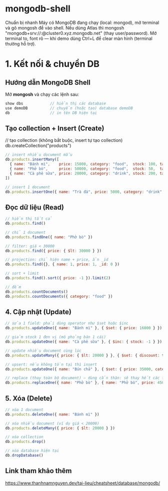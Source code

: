 # mongodb-shell
Chuẩn bị nhanh
Máy có MongoDB đang chạy (local: mongod), mở terminal và gõ mongosh để vào shell.
Nếu dùng Atlas thì mongosh "mongodb+srv://<user>:<password>@cluster0.xyz.mongodb.net" (thay user/password).
Mở terminal to, font rõ — khi demo dùng Ctrl+L để clear màn hình (terminal thường hỗ trợ).
# 1. Kết nối & chuyển DB
## Hướng dẫn MongoDB Shell

Mở **mongosh** và chạy các lệnh sau:

```javascript
show dbs            // hiển thị các database
use demoDB          // chuyển (hoặc tạo) database demoDB
db                  // in tên DB hiện tại
```
## Tạo collection + Insert (Create)
// tạo collection (không bắt buộc, insert tự tạo collection)
db.createCollection("products")
```javascript
// insert nhiều document mẫu
db.products.insertMany([
  { name: "Bánh mì",    price: 15000, category: "food",  stock: 100, tags: ["breakfast","viet"] },
  { name: "Phở bò",     price: 50000, category: "food",  stock: 50,  tags: ["lunch","viet"] },
  { name: "Cà phê sữa", price: 20000, category: "drink", stock: 200, tags: ["drink","coffee"] }
])

// insert 1 document
db.products.insertOne({ name: "Trà đá", price: 5000, category: "drink", stock: 500 })
```
## Đọc dữ liệu (Read)
```javascript
// hiển thị tất cả 
db.products.find()

// chỉ 1 document
db.products.findOne({ name: "Phở bò" })

// filter: giá < 30000
db.products.find({ price: { $lt: 30000 } })

// projection: chỉ hiện name + price, ẩn _id
db.products.find({}, { name: 1, price: 1, _id: 0 })

// sort + limit
db.products.find().sort({ price: -1 }).limit(2)

// đếm
db.products.countDocuments()
db.products.countDocuments({ category: "food" })
```
## 4. Cập nhật (Update)
```javascript
// sửa 1 field: phải dùng operator như $set hoặc $inc
db.products.updateOne({ name: "Bánh mì" }, { $set: { price: 16000 } })

// giảm stock 1 đơn vị (mô phỏng bán 1 cái)
db.products.updateOne({ name: "Cà phê sữa" }, { $inc: { stock: -1 } })

// update nhiều document cùng lúc
db.products.updateMany({ price: { $lt: 20000 } }, { $set: { discount: true } })

// upsert: nếu không tồn tại thì insert
db.products.updateOne({ name: "Bún chả" }, { $set: { price: 35000, category: "food" } }, { upsert: true })

// replace (thay toàn bộ document) — dùng cẩn thận: sẽ thay hết các field (nhớ giữ _id nếu cần)
db.products.replaceOne({ name: "Phở bò" }, { name: "Phở bò", price: 45000, category: "food", spicy: true })
```
## 5. Xóa (Delete)
```javascript
// xóa 1 document
db.products.deleteOne({ name: "Bánh mì" })

// xóa nhiều document (ví dụ giá < 20000)
db.products.deleteMany({ price: { $lt: 20000 } })

// xóa collection
db.products.drop()

// xóa database hiện tại
db.dropDatabase()
```
## Link tham khảo thêm
https://www.thanhnamnguyen.dev/tai-lieu/cheatsheet/database/mongodb/
